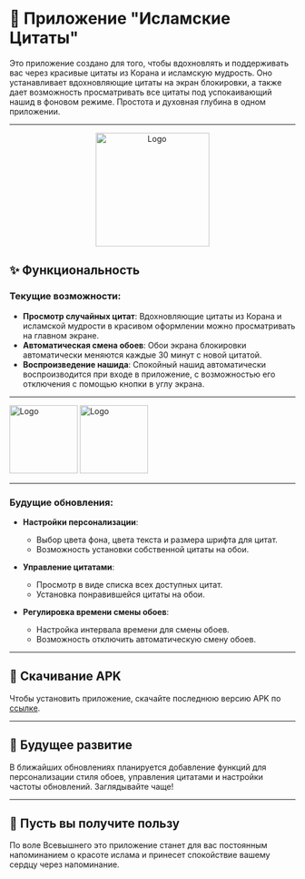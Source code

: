 # 📱 Приложение "Исламские Цитаты"

Это приложение создано для того, чтобы вдохновлять и поддерживать вас через красивые цитаты из
Корана и исламскую мудрость. Оно устанавливает вдохновляющие цитаты на экран блокировки, а также
дает возможность просматривать все цитаты под успокаивающий нашид в фоновом режиме. Простота и
духовная глубина в одном приложении.

---

<div align="center">
  <img src="https://github.com/user-attachments/assets/7df985f5-777a-4711-9180-6c03112499aa" alt="Logo" width="200"/>
</div>

## ✨ Функциональность

### Текущие возможности:

- **Просмотр случайных цитат**: Вдохновляющие цитаты из Корана и исламской мудрости в красивом
  оформлении можно просматривать на главном экране.
- **Автоматическая смена обоев**: Обои экрана блокировки автоматически меняются каждые 30 минут с
  новой цитатой.
- **Воспроизведение нашида**: Спокойный нашид автоматически воспроизводится при входе в приложение,
  с возможностью его отключения с помощью кнопки в углу экрана.

---

<img src="https://github.com/user-attachments/assets/5ead6c02-1ac8-48b1-9812-47a5d8fa217e" alt="Logo" width="120"/>
<img src="https://github.com/user-attachments/assets/629c5863-ecdd-478a-bd05-0fd13e38c05e" alt="Logo" width="120"/>

---

### Будущие обновления:

- **Настройки персонализации**:
    - Выбор цвета фона, цвета текста и размера шрифта для цитат.
    - Возможность установки собственной цитаты на обои.

- **Управление цитатами**:
    - Просмотр в виде списка всех доступных цитат.
    - Установка понравившейся цитаты на обои.

- **Регулировка времени смены обоев**:
    - Настройка интервала времени для смены обоев.
    - Возможность отключить автоматическую смену обоев.

---

## 🔗 Скачивание APK

Чтобы установить приложение, скачайте последнюю версию APK
по [ссылке](https://github.com/Zelimkhan-Magomadov/IslamicQuotes/releases/download/v1.1.0/islamic_quotes.apk).

---

## 🚀 Будущее развитие

В ближайших обновлениях планируется добавление функций для персонализации стиля обоев, управления
цитатами и настройки частоты обновлений. Заглядывайте чаще!

---

## 🤲 Пусть вы получите пользу

По воле Всевышнего это приложение станет для вас постоянным напоминанием о красоте ислама и принесет
спокойствие вашему сердцу через напоминание.
